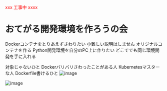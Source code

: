 <span style="color: red; ">xxx 工事中 xxxx</span>
# おてがる開発環境を作ろうの会
Dockerコンテナをとりあえずさわりたい
小難しい説明はしません
オリジナルコンテナを作る
Python開発環境を自分のPC上に作りたい
どこででも同じ環境開発を手に入れる

対象じゃないひと
Dockerバリバリさわったことがある人
Kubernetesマスターな人
Dockerfile書けるひと
![image](https://user-images.githubusercontent.com/64240365/112021882-18e49480-8b75-11eb-9c7c-766139718f08.png)



![image](https://user-images.githubusercontent.com/64240365/112021774-fb172f80-8b74-11eb-9580-981bbbf7a16e.png)




